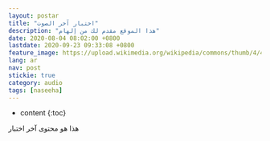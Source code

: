 ```yaml
---
layout: postar
title: "اختبار آخر الصوت"
description: "هذا الموقع مقدم لك من إلهام"
date: 2020-08-04 08:02:00 +0800
lastdate: 2020-09-23 09:33:08 +0800
feature_image: https://upload.wikimedia.org/wikipedia/commons/thumb/4/48/Markdown-mark.svg/280px-Markdown-mark.svg.png
lang: ar
nav: post
stickie: true
category: audio
tags: [naseeha]
---
```


* content
{:toc}

<p>هذا هو محتوى آخر اختبار</p>
